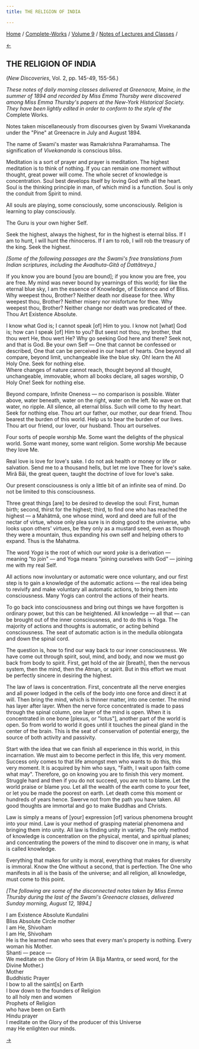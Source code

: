 ```yaml
---
title: THE RELIGION OF INDIA

---
```

<div>

[Home](../../../index.htm) / [Complete-Works](../../complete_works.htm)
/ [Volume 9](../volume_9_contents.htm) / [Notes of Lectures and
Classes](notes_of_lectures_and_classes_contents.htm) /

[←](note.htm)

## THE RELIGION OF INDIA

(*New Discoveries*, Vol. 2, pp. 145-49, 155-56.)

*These notes of daily morning classes delivered at Greenacre, Maine, in
the summer of 1894 and recorded by Miss Emma Thursby were discovered
among Miss Emma Thursby's papers at the New-York Historical Society.
They have been lightly edited in order to conform to the style of the*
Complete Works.

Notes taken miscellaneously from discourses given by Swami Vivekananda
under the "Pine" at Greenacre in July and August 1894.

The name of Swami's master was Ramakrishna Paramahamsa. The
signification of *Vivekananda* is conscious bliss.

Meditation is a sort of prayer and prayer is meditation. The highest
meditation is to think of nothing. If you can remain one moment without
thought, great power will come. The whole secret of knowledge is
concentration. Soul best develops itself by loving God with all the
heart. Soul is the thinking principle in man, of which mind is a
function. Soul is only the conduit from Spirit to mind.

All souls are playing, some consciously, some unconsciously. Religion is
learning to play consciously.

The Guru is your own higher Self.

Seek the highest, always the highest, for in the highest is eternal
bliss. If I am to hunt, I will hunt the rhinoceros. If I am to rob, I
will rob the treasury of the king. Seek the highest.

*\[Some of the following passages are the Swami's free translations from
Indian scriptures, including the Avadhuta-Gitâ of Dattâtreya.\]*

If you know you are bound \[you are bound\]; if you know you are free,
you are free. My mind was never bound by yearnings of this world; for
like the eternal blue sky, I am the essence of Knowledge, of Existence
and of Bliss. Why weepest thou, Brother? Neither death nor disease for
thee. Why weepest thou, Brother? Neither misery nor misfortune for thee.
Why weepest thou, Brother? Neither change nor death was predicated of
thee. Thou Art Existence Absolute.

I know what God is; I cannot speak \[of\] Him to you. I know not
\[what\] God is; how can I speak \[of\] Him to you? But seest not thou,
my brother, that thou wert He, thou wert He? Why go seeking God here and
there? Seek not, and that is God. Be your own Self — One that cannot be
confessed or described, One that can be perceived in our heart of
hearts. One beyond all compare, beyond limit, unchangeable like the blue
sky. Oh! learn the All Holy One. Seek for nothing else.  
Where changes of nature cannot reach, thought beyond all thought,
unchangeable, immovable, whom all books declare, all sages worship, O
Holy One! Seek for nothing else.

Beyond compare, Infinite Oneness — no comparison is possible. Water
above, water beneath, water on the right, water on the left. No wave on
that water, no ripple. All silence, all eternal bliss. Such will come to
thy heart. Seek for nothing else. Thou art our father, our mother, our
dear friend. Thou bearest the burden of this world. Help us to bear the
burden of our lives. Thou art our friend, our lover, our husband. Thou
art ourselves.

Four sorts of people worship Me. Some want the delights of the physical
world. Some want money, some want religion. Some worship Me because they
love Me.

Real love is love for love's sake. I do not ask health or money or life
or salvation. Send me to a thousand hells, but let me love Thee for
love's sake. Mirâ Bâi, the great queen, taught the doctrine of love for
love's sake.

Our present consciousness is only a little bit of an infinite sea of
mind. Do not be limited to this consciousness.

Three great things \[are\] to be desired to develop the soul: First,
human birth; second, thirst for the highest; third, to find one who has
reached the highest — a Mahâtmâ, one whose mind, word and deed are full
of the nectar of virtue, whose only plea sure is in doing good to the
universe, who looks upon others' virtues, be they only as a mustard
seed, even as though they were a mountain, thus expanding his own self
and helping others to expand. Thus is the Mahatma.

The word *Yoga* is the root of which our word *yoke* is a derivation —
meaning "to join" — and Yoga means "joining ourselves with God" —
joining me with my real Self.

All actions now involuntary or automatic were once voluntary, and our
first step is to gain a knowledge of the automatic actions — the real
idea being to revivify and make voluntary all automatic actions, to
bring them into consciousness. Many Yogis can control the actions of
their hearts.

To go back into consciousness and bring out things we have forgotten is
ordinary power, but this can be heightened. All knowledge — all that —
can be brought out of the inner consciousness, and to do this is Yoga.
The majority of actions and thoughts is automatic, or acting behind
consciousness. The seat of automatic action is in the medulla oblongata
and down the spinal cord.

The question is, how to find our way back to our inner consciousness. We
have come out through spirit, soul, mind, and body, and now we must go
back from body to spirit. First, get hold of the air \[breath\], then
the nervous system, then the mind, then the Atman, or spirit. But in
this effort we must be perfectly sincere in desiring the highest.

The law of laws is concentration. First, concentrate all the nerve
energies and all power lodged in the cells of the body into one force
and direct it at will. Then bring the mind, which is thinner matter,
into one center. The mind has layer after layer. When the nerve force
concentrated is made to pass through the spinal column, one layer of the
mind is open. When it is concentrated in one bone \[plexus, or
"lotus"\], another part of the world is open. So from world to world it
goes until it touches the pineal gland in the center of the brain. This
is the seat of conservation of potential energy, the source of both
activity and passivity.

Start with the idea that we can finish all experience in this world, in
this incarnation. We must aim to become perfect in this life, this very
moment. Success only comes to that life amongst men who wants to do
this, this very moment. It is acquired by him who says, "Faith, I wait
upon faith come what may". Therefore, go on knowing you are to finish
this very moment. Struggle hard and then if you do not succeed, you are
not to blame. Let the world praise or blame you. Let all the wealth of
the earth come to your feet, or let you be made the poorest on earth.
Let death come this moment or hundreds of years hence. Swerve not from
the path you have taken. All good thoughts are immortal and go to make
Buddhas and Christs.

Law is simply a means of \[your\] expression \[of\] various phenomena
brought into your mind. Law is your method of grasping material
phenomena and bringing them into unity. All law is finding unity in
variety. The only method of knowledge is concentration on the physical,
mental, and spiritual planes; and concentrating the powers of the mind
to discover one in many, is what is called knowledge.

Everything that makes for unity is moral, everything that makes for
diversity is immoral. Know the One without a second, that is perfection.
The One who manifests in all is the basis of the universe; and all
religion, all knowledge, must come to this point.

*\[The following are some of the disconnected notes taken by Miss Emma
Thursby during the last of the Swami's Greenacre classes, delivered
Sunday morning, August 12, 1894.\]*

I am Existence Absolute            Kundalini  
Bliss Absolute                           Circle mother  
I am He, Shivoham  
I am He, Shivoham  
He is the learned man who sees that every man's property is nothing.
Every woman his Mother.  
Shanti — peace —                                            
We meditate on the Glory of     Hrim  (A Bija Mantra, or seed word, for
the Divine Mother.)  
Mother  
Buddhistic Prayer  
I bow to all the saint\[s\] on Earth  
I bow down to the founders of Religion  
to all holy men and women  
Prophets of Religion  
who have been on Earth  
Hindu prayer  
I meditate on the Glory of the producer of this Universe  
may He enlighten our minds.  

[→](christs_message_to_the_world.htm)

</div>
